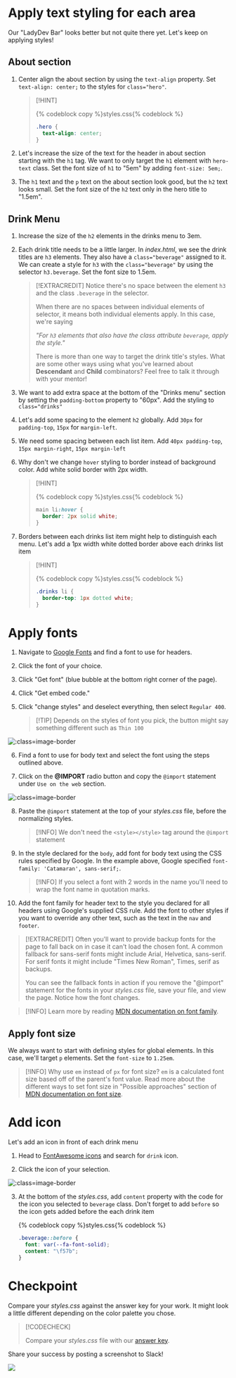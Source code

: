 # Apply text styling for each area

Our "LadyDev Bar" looks better but not quite there yet. Let's keep on applying styles!

## About section

1.  Center align the about section by using the `text-align` property. Set `text-align: center;` to the styles for `class="hero"`.

    > [!HINT]
    >
    > {% codeblock copy %}styles.css{% codeblock %}
    >
    > ```css
    > .hero {
    >   text-align: center;
    > }
    > ```

2.  Let's increase the size of the text for the header in about section starting with the `h1` tag. We want to only target the `h1` element with `hero-text` class. Set the font size of `h1` to "5em" by adding `font-size: 5em;`.

3.  The `h1` text and the `p` text on the about section look good, but the `h2` text looks small. Set the font size of the `h2` text only in the hero title to "1.5em".

## Drink Menu

1. Increase the size of the `h2` elements in the drinks menu to 3em.

2. Each drink title needs to be a little larger. In _index.html_, we see the drink titles are `h3` elements. They also have a `class="beverage"` assigned to it. We can create a style for `h3` with the `class="beverage"` by using the selector `h3.beverage`. Set the font size to 1.5em.

   > [!EXTRACREDIT]
   > Notice there's no space between the element `h3` and the class `.beverage` in the selector.
   >
   > When there are no spaces between individual elements of selector, it means both individual elements apply. In this case, we're saying
   >
   > _"For `h3` elements that also have the class attribute `beverage`, apply the style."_
   >
   > There is more than one way to target the drink title's styles. What are some other ways using what you've learned about **Descendant** and **Child** combinators? Feel free to talk it through with your mentor!

3. We want to add extra space at the bottom of the "Drinks menu" section by setting the `padding-bottom` property to "60px". Add the styling to `class="drinks"`

4. Let's add some spacing to the element `h2` globally. Add `30px` for `padding-top`, `15px` for `margin-left`.

5. We need some spacing between each list item. Add `40px padding-top`, `15px margin-right`, `15px margin-left`

6. Why don't we change `hover` styling to border instead of background color. Add white solid border with 2px width.

   > [!HINT]
   >
   > {% codeblock copy %}styles.css{% codeblock %}
   >
   > ```css
   > main li:hover {
   >   border: 2px solid white;
   > }
   > ```

7. Borders between each drinks list item might help to distinguish each menu. Let's add a 1px width white dotted border above each drinks list item

   > [!HINT]
   >
   > {% codeblock copy %}styles.css{% codeblock %}
   >
   > ```css
   > .drinks li {
   >   border-top: 1px dotted white;
   > }
   > ```

# Apply fonts

1. Navigate to [Google Fonts](https://fonts.google.com/) and find a font to use for headers.

2. Click the font of your choice.

3. Click "Get font" (blue bubble at the bottom right corner of the page).

4. Click "Get embed code."

5. Click "change styles" and deselect everything, then select `Regular 400`.
   > [!TIP] Depends on the styles of font you pick, the button might say something different such as `Thin 100`

![](images/fontSelect.png ":class=image-border")

6. Find a font to use for body text and select the font using the steps outlined above.

7. Click on the **@IMPORT** radio button and copy the `@import` statement under `Use on the web` section.

![](images/importFont.png ":class=image-border")

8. Paste the `@import` statement at the top of your _styles.css_ file, before the normalizing styles.

   > [!INFO] We don't need the `<style></style>` tag around the `@import` statement

9. In the style declared for the `body`, add font for body text using the CSS rules specified by Google. In the example above, Google specified `font-family: 'Catamaran', sans-serif;`.

   > [!INFO]
   > If you select a font with 2 words in the name you'll need to wrap the font name in quotation marks.

10. Add the font family for header text to the style you declared for all headers using Google's supplied CSS rule. Add the font to other styles if you want to override any other text, such as the text in the `nav` and `footer`.

   > [!EXTRACREDIT]
   > Often you'll want to provide backup fonts for the page to fall back on in case it can't load the chosen font. A common fallback for sans-serif fonts might include Arial, Helvetica, sans-serif. For serif fonts it might include "Times New Roman", Times, serif as backups.
   >
   > You can see the fallback fonts in action if you remove the "@import" statement for the fonts in your _styles.css_ file, save your file, and view the page. Notice how the font changes.

   > [!INFO]
   > Learn more by reading [MDN documentation on font family](https://developer.mozilla.org/en-US/docs/Web/CSS/font-family).

## Apply font size

We always want to start with defining styles for global elements. In this case, we'll target `p` elements. Set the `font-size` to `1.25em`.

   > [!INFO]
   > Why use `em` instead of `px` for font size? `em` is a calculated font size based off of the parent's font value. Read more about the different ways to set font size in "Possible approaches" section of [MDN documentation on font size](https://developer.mozilla.org/en-US/docs/Web/CSS/font-size).

# Add icon

Let's add an icon in front of each drink menu

1. Head to [FontAwesome icons](https://fontawesome.com/icons) and search for `drink` icon.

2. Click the icon of your selection.

![](images/icon-select.png ":class=image-border")

3. At the bottom of the _styles.css_, add `content` property with the code for the icon you selected to `beverage` class. Don't forget to add `before` so the icon gets added before the each drink item

   {% codeblock copy %}styles.css{% codeblock %}

   ```css
   .beverage::before {
     font: var(--fa-font-solid);
     content: "\f57b";
   }
   ```

# Checkpoint

Compare your _styles.css_ against the answer key for your work. It might look a little different depending on the color palette you chose.

> [!CODECHECK]
>
> Compare your _styles.css_ file with our [answer key](https://github.com/KansasCityWomeninTechnology/CSSCompilerPractice/blob/2023-checkpoint-4/styles.css).

Share your success by posting a screenshot to Slack!

![](https://media.giphy.com/media/26tPplGWjN0xLybiU/giphy.gif)
